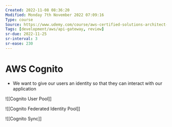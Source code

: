 ```yaml
---
Created: 2022-11-08 08:36:20
Modified: Monday 7th November 2022 07:09:16
Type: course
Source: https://www.udemy.com/course/aws-certified-solutions-architect-associate-saa-c01/?xref=E0Aed11STH4LPUQvCz0GJFABTmM=
Tags: [development/aws/api-gateway, review]
sr-due: 2022-11-25
sr-interval: 3
sr-ease: 230
---
```


# AWS Cognito

- We want to give our users an identity so that they can interact with our application

![[Cognito User Pool]]

![[Cognito Federated Identity Pool]]

![[Cognito Sync]]
